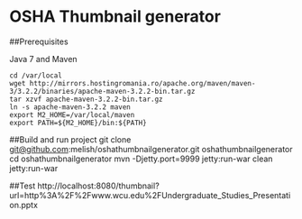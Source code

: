 OSHA Thumbnail generator
========================

##Prerequisites

Java 7 and Maven

    cd /var/local
    wget http://mirrors.hostingromania.ro/apache.org/maven/maven-3/3.2.2/binaries/apache-maven-3.2.2-bin.tar.gz
    tar xzvf apache-maven-3.2.2-bin.tar.gz
    ln -s apache-maven-3.2.2 maven
    export M2_HOME=/var/local/maven
    export PATH=${M2_HOME}/bin:${PATH}

##Build and run project
    git clone git@github.com:melish/oshathumbnailgenerator.git oshathumbnailgenerator
    cd oshathumbnailgenerator
    mvn -Djetty.port=9999 jetty:run-war clean jetty:run-war

##Test
    http://localhost:8080/thumbnail?url=http%3A%2F%2Fwww.wcu.edu%2FUndergraduate_Studies_Presentation.pptx

